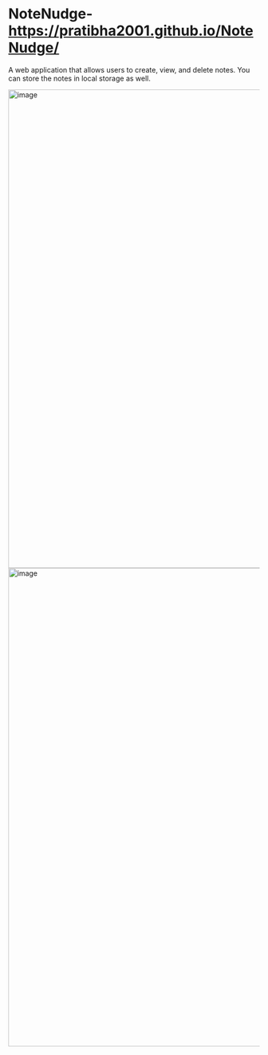 # NoteNudge-  https://pratibha2001.github.io/NoteNudge/
A web application that allows users to create, view, and delete notes. You can store the notes in local storage as well.

<img width="960" alt="image" src="https://github.com/pratibha2001/NoteNudge/assets/85070588/f53b9416-1924-4406-94b4-f8cf2e6dabab">

<img width="960" alt="image" src="https://github.com/pratibha2001/NoteNudge/assets/85070588/66867edb-fb13-40a2-82d1-b3747b67bbc2">



